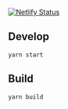[![Netlify Status](https://api.netlify.com/api/v1/badges/788e327c-3137-4285-b8c0-2337bf19c0cc/deploy-status)](https://app.netlify.com/sites/motion-train/deploys)

## Develop
`yarn start`

## Build
`yarn build`
